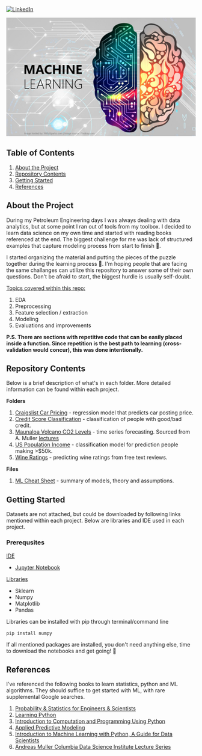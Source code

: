 <!-- PROJECT SHIELDS -->

[linkedin-shield]: https://img.shields.io/badge/-LinkedIn-black.svg?style=for-the-badge&logo=linkedin&colorB=555
[linkedin-url]: https://www.linkedin.com/in/george-matevosyants-621b9651/
[![LinkedIn][linkedin-shield]][linkedin-url]

<!-- PROJECT LOGO -->
![Image Test](images/ML.jpeg)

## Table of Contents
1. [About the Project](https://github.com/gmatevos/Machine_Learning#about-the-project)
2. [Repository Contents](https://github.com/gmatevos/Machine_Learning#repository-contents)
3. [Getting Started](https://github.com/gmatevos/Machine_Learning#getting-started)
4. [References](https://github.com/gmatevos/Machine_Learning#references)


## About the Project
During my Petroleum Engineering days I was always dealing with data analytics, but at some point I ran out of tools from my toolbox.  I decided to learn data science on my own time and started with reading books referenced at the end.  The biggest challenge for me was lack of structured examples that capture modeling process from start to finish :raised_eyebrow:.

I started organizing the material and putting the pieces of the puzzle together during the learning process :thinking:.  I'm hoping people that are facing the same challanges can utilize this repository to answer some of their own questions.  Don't be afraid to start, the biggest hurdle is usually self-doubt.

<ins>Topics covered within this repo:</ins>
1. EDA
2. Preprocessing
3. Feature selection / extraction
4. Modeling
5. Evaluations and improvements


<b>P.S. There are sections with repetitive code that can be easily placed inside a function.  Since repetition is the best path to learning (cross-validation would concur), this was done intentionally.</b>


## Repository Contents
Below is a brief description of what's in each folder.  More detailed information can be found within each project.

<b>Folders</b>
1. [Craigslist Car Pricing](https://github.com/gmatevos/Machine_Learning/tree/main/Craigslist_Car_Price_Predictions) - regression model that predicts car posting price.
2. [Credit Score Classification](https://github.com/gmatevos/Machine_Learning/tree/main/Credit_Score_Classification) - classification of people with good/bad credit.
3. [Maunaloa Volcano CO2 Levels](https://github.com/gmatevos/Machine_Learning/tree/main/Maunaloa_Volcano_CO2_Levels_Forecast) - time series forecasting.  Sourced from A. Muller [lectures](https://github.com/gmatevos/Machine_Learning#references)
4. [US Population Income](https://github.com/gmatevos/Machine_Learning/tree/main/US_Population_Income_Classifications) - classification model for prediction people making >$50k.
5. [Wine Ratings](https://github.com/gmatevos/Machine_Learning/tree/main/Wine_Rating_Predictions) - predicting wine ratings from free text reviews.

<b>Files</b>
1. [ML Cheat Sheet](https://github.com/gmatevos/Machine_Learning/blob/main/ML%20Cheat%20Sheet.docx) - summary of models, theory and assumptions.


## Getting Started
Datasets are not attached, but could be downloaded by following links mentioned within each project.  Below are libraries and IDE used in each project.

### Prerequsites
<ins>IDE</ins>
* [Jupyter Notebook](https://jupyter.org)

<ins>Libraries</ins>
* Sklearn
* Numpy
* Matplotlib
* Pandas

Libraries can be installed with pip through terminal/command line
```
pip install numpy
```
If all mentioned packages are installed, you don't need anything else, time to download the notebooks and get going! :rocket:

## References
I've referenced the following books to learn statistics, python and ML algorithms.  They should suffice to get started with ML, with rare supplemental Google searches.
1. [Probability & Statistics for Engineers & Scientists](https://www.amazon.com/Probability-Statistics-Engineers-Scientists-Update/dp/0134115856)
2. [Learning Python](https://www.amazon.com/Learning-Python-5th-Mark-Lutz/dp/1449355730)
3. [Introduction to Computation and Programming Using Python](https://www.amazon.com/Introduction-Computation-Programming-Using-Python/dp/0262529629)
4. [Applied Predictive Modeling](https://www.amazon.com/Applied-Predictive-Modeling-Max-Kuhn/dp/1461468485)
5. [Introduction to Machine Learning with Python, A Guide for Data Scientists](https://www.amazon.com/Introduction-Machine-Learning-Python-Scientists/dp/1449369413)
6. [Andreas Muller Columbia Data Science Institute Lecture Series](https://www.youtube.com/playlist?list=PL_pVmAaAnxIRnSw6wiCpSvshFyCREZmlM)
